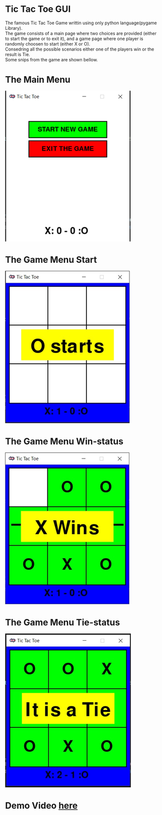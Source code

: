 # Tic Tac Toe GUI

The famous Tic Tac Toe Game writtin using only python language(pygame Library).  
The game consists of a main page where two choices are provided (either to start the game or to exit it), and a game page where one player is randomly choosen to start (either X or O).  
Consedring all the possible scenarios either one of the players win or the result is Tie.  
Some snips from the game are shown bellow.

# The Main Menu
![](https://github.com/yasser-sulaiman/TicTacToe/blob/main/images/main.PNG)

# The Game Menu Start
![](https://github.com/yasser-sulaiman/TicTacToe/blob/main/images/start.jpg)

# The Game Menu Win-status
![](https://github.com/yasser-sulaiman/TicTacToe/blob/main/images/win.jpg)

# The Game Menu Tie-status
![](https://github.com/yasser-sulaiman/TicTacToe/blob/main/images/tie.jpg)

# Demo Video [here](https://www.youtube.com/watch?v=mtdTIgIypyA)